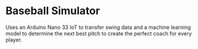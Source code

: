 # Baseball Simulator

Uses an Arduino Nano 33 IoT to transfer swing data and a machine learning model to determine the next best pitch to create the perfect coach for every player.